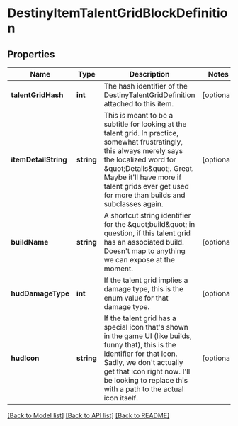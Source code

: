 # DestinyItemTalentGridBlockDefinition

## Properties
Name | Type | Description | Notes
------------ | ------------- | ------------- | -------------
**talentGridHash** | **int** | The hash identifier of the DestinyTalentGridDefinition attached to this item. | [optional] 
**itemDetailString** | **string** | This is meant to be a subtitle for looking at the talent grid. In practice, somewhat frustratingly, this always merely says the localized word for \&quot;Details\&quot;. Great. Maybe it&#39;ll have more if talent grids ever get used for more than builds and subclasses again. | [optional] 
**buildName** | **string** | A shortcut string identifier for the \&quot;build\&quot; in question, if this talent grid has an associated build. Doesn&#39;t map to anything we can expose at the moment. | [optional] 
**hudDamageType** | **int** | If the talent grid implies a damage type, this is the enum value for that damage type. | [optional] 
**hudIcon** | **string** | If the talent grid has a special icon that&#39;s shown in the game UI (like builds, funny that), this is the identifier for that icon. Sadly, we don&#39;t actually get that icon right now. I&#39;ll be looking to replace this with a path to the actual icon itself. | [optional] 

[[Back to Model list]](../README.md#documentation-for-models) [[Back to API list]](../README.md#documentation-for-api-endpoints) [[Back to README]](../README.md)


